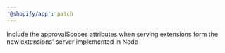 ```yaml
---
'@shopify/app': patch
---
```


Include the approvalScopes attributes when serving extensions form the new extensions' server implemented in Node
